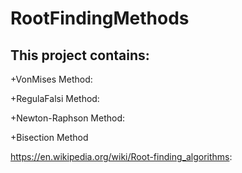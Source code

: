 # RootFindingMethods


This project contains:
---------

+VonMises Method:

+RegulaFalsi Method:

+Newton-Raphson Method:

+Bisection Method


https://en.wikipedia.org/wiki/Root-finding_algorithms:




